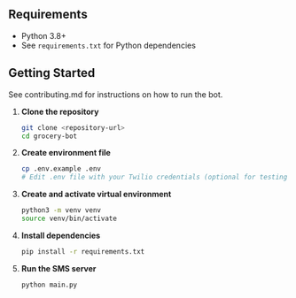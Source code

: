 ## Requirements
- Python 3.8+
- See `requirements.txt` for Python dependencies


## Getting Started
 See contributing.md for instructions on how to run the bot.

1. **Clone the repository**
   ```bash
   git clone <repository-url>
   cd grocery-bot
   ```

2. **Create environment file**
   ```bash
   cp .env.example .env
   # Edit .env file with your Twilio credentials (optional for testing)
   ```

3. **Create and activate virtual environment**
   ```bash
   python3 -m venv venv
   source venv/bin/activate
   ```

4. **Install dependencies**
   ```bash
   pip install -r requirements.txt
   ```

5. **Run the SMS server**
   ```bash
   python main.py
   ```
<!-- 6. **Test SMS functionality** (optional)
   ```bash
   # Test SMS service connection
   python test_sms_main.py connect
   
   # Test sending SMS
   python test_sms_main.py send -p 5551234567 -m "add milk"
   ```
 -->



